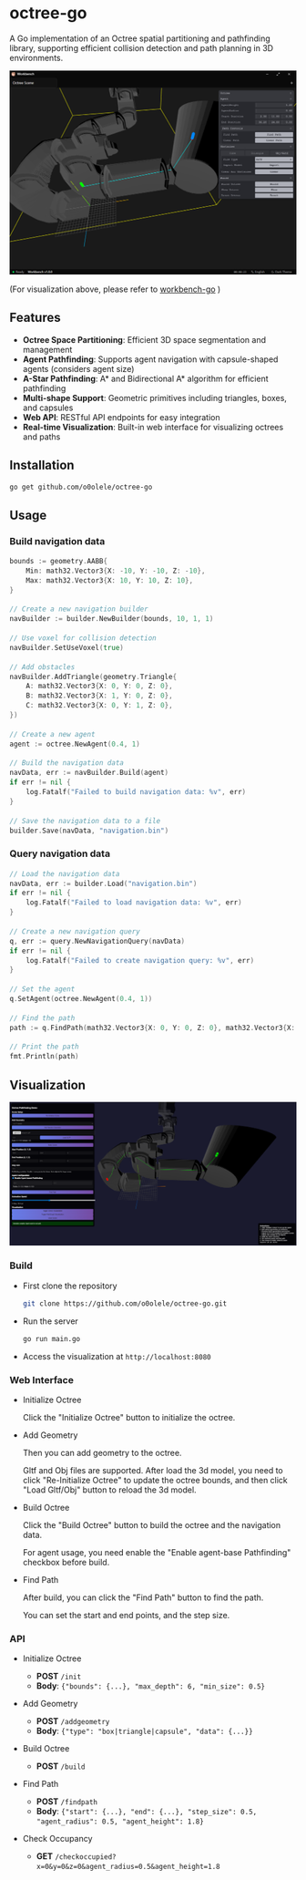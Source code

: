 # octree-go

A Go implementation of an Octree spatial partitioning and pathfinding library, supporting efficient collision detection and path planning in 3D environments.

![img](./img/app.png)

(For visualization above, please refer to [workbench-go](https://github.com/o0olele/workbench-go) )

## Features

- **Octree Space Partitioning**: Efficient 3D space segmentation and management
- **Agent Pathfinding**: Supports agent navigation with capsule-shaped agents (considers agent size)
- **A-Star Pathfinding**: A* and Bidirectional A* algorithm for efficient pathfinding
- **Multi-shape Support**: Geometric primitives including triangles, boxes, and capsules
- **Web API**: RESTful API endpoints for easy integration
- **Real-time Visualization**: Built-in web interface for visualizing octrees and paths

## Installation
```shell
go get github.com/o0olele/octree-go
```

## Usage

### Build navigation data
```go
bounds := geometry.AABB{
	Min: math32.Vector3{X: -10, Y: -10, Z: -10},
	Max: math32.Vector3{X: 10, Y: 10, Z: 10},
}

// Create a new navigation builder
navBuilder := builder.NewBuilder(bounds, 10, 1, 1)

// Use voxel for collision detection
navBuilder.SetUseVoxel(true)

// Add obstacles
navBuilder.AddTriangle(geometry.Triangle{
	A: math32.Vector3{X: 0, Y: 0, Z: 0},
	B: math32.Vector3{X: 1, Y: 0, Z: 0},
	C: math32.Vector3{X: 0, Y: 1, Z: 0},
})

// Create a new agent
agent := octree.NewAgent(0.4, 1)

// Build the navigation data
navData, err := navBuilder.Build(agent)
if err != nil {
	log.Fatalf("Failed to build navigation data: %v", err)
}

// Save the navigation data to a file
builder.Save(navData, "navigation.bin")
```

### Query navigation data
```go
// Load the navigation data
navData, err := builder.Load("navigation.bin")
if err != nil {
	log.Fatalf("Failed to load navigation data: %v", err)
}

// Create a new navigation query
q, err := query.NewNavigationQuery(navData)
if err != nil {
	log.Fatalf("Failed to create navigation query: %v", err)
}

// Set the agent  
q.SetAgent(octree.NewAgent(0.4, 1))

// Find the path
path := q.FindPath(math32.Vector3{X: 0, Y: 0, Z: 0}, math32.Vector3{X: 10, Y: 10, Z: 10})

// Print the path
fmt.Println(path)
```

## Visualization

![example](./img/example.png)

### Build

- First clone the repository
  ```bash
  git clone https://github.com/o0olele/octree-go.git
  ```
- Run the server
  ```bash
  go run main.go
  ```
- Access the visualization at `http://localhost:8080`

### Web Interface

- Initialize Octree
  
  Click the "Initialize Octree" button to initialize the octree.

- Add Geometry
  
  Then you can add geometry to the octree. 
  
  Gltf and Obj files are supported. After load the 3d model, you need to click "Re-Initialize Octree" to update the octree bounds, and then click "Load Gltf/Obj" button to reload the 3d model.

- Build Octree

  Click the "Build Octree" button to build the octree and the navigation data. 
  
  For agent usage, you need enable the "Enable agent-base Pathfinding" checkbox before build.

- Find Path

  After build, you can click the "Find Path" button to find the path.

  You can set the start and end points, and the step size.

### API

- Initialize Octree
  - **POST** `/init`
  - **Body**: `{"bounds": {...}, "max_depth": 6, "min_size": 0.5}`

- Add Geometry
  - **POST** `/addgeometry`
  - **Body**: `{"type": "box|triangle|capsule", "data": {...}}`

- Build Octree
  - **POST** `/build`

- Find Path
  - **POST** `/findpath`
  - **Body**: `{"start": {...}, "end": {...}, "step_size": 0.5, "agent_radius": 0.5, "agent_height": 1.8}`

- Check Occupancy
  - **GET** `/checkoccupied?x=0&y=0&z=0&agent_radius=0.5&agent_height=1.8`
